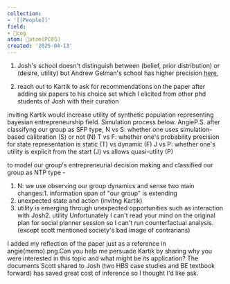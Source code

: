 ```yaml
---
collection:
- '[[People]]'
field:
- 👾cog
atom: 🧭atom(PCO🔃)
created: '2025-04-13'
---
```


1. Josh's school doesn't distinguish between (belief, prior distribution) or  (desire, utility) but Andrew Gelman's school has higher precision [here](https://statmodeling.stat.columbia.edu/2015/07/15/prior-information-not-prior-belief/),



2. reach out to Kartik to ask for recommendations on the paper after adding six papers to his choice set which I elicited from other phd students of Josh with their curation

inviting Kartik would increase utility of synthetic population representing bayesian entrepreneurship field. Simulation process below.
AngieP.S. after classifyng our group as SFP type,
N vs S: whether one uses simulation-based calibration (S) or not (N)
T vs F: whether one's probability precision for state representation is static (T) vs dynamic (F)
J vs P: whether one's utility is explicit from the start (J) vs allows quasi-utlity (P)

to model our group's entrepreneurial decision making and classified our group as NTP type - 
1. N: we use observing our group dynamics and sense two main changes:1. information span of "our group" is extending
2. unexpected state and action (invitng Kartik) 
3. utility is emerging through unexpected opportunities such as interaction with Josh2. utility
Unfortunately I can't read your mind on the original plan for social planner session so I can't run counterfactual analysis. 
(except scott mentioned society's bad image of contrarians)

I added my reflection of the paper just as a reference in angie(memo).png.Can you help me persuade Kartik by sharing why you were interested in this topic and what might be its application? The documents Scott shared to Josh (two HBS case studies and BE textbook forward) has saved great cost of inference so I thought I'd like ask.